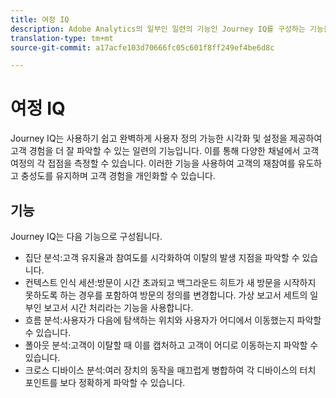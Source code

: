 ```yaml
---
title: 여정 IQ
description: Adobe Analytics의 일부인 일련의 기능인 Journey IQ를 구성하는 기능을 파악합니다.
translation-type: tm+mt
source-git-commit: a17acfe103d70666fc05c601f8ff249ef4be6d8c

---
```



# 여정 IQ

Journey IQ는 사용하기 쉽고 완벽하게 사용자 정의 가능한 시각화 및 설정을 제공하여 고객 경험을 더 잘 파악할 수 있는 일련의 기능입니다. 이를 통해 다양한 채널에서 고객 여정의 각 접점을 측정할 수 있습니다. 이러한 기능을 사용하여 고객의 재참여를 유도하고 충성도를 유지하며 고객 경험을 개인화할 수 있습니다.

## 기능

Journey IQ는 다음 기능으로 구성됩니다.

* [](visualizations/cohort-table/cohort-analysis.md) 집단 분석:고객 유지율과 참여도를 시각화하여 이탈의 발생 지점을 파악할 수 있습니다.
* [](../../components/vrs/vrs-report-time-processing.md) 컨텍스트 인식 세션:방문이 시간 초과되고 백그라운드 히트가 새 방문을 시작하지 못하도록 하는 경우를 포함하여 방문의 정의를 변경합니다. 가상 보고서 세트의 일부인 보고서 시간 처리라는 기능을 사용합니다.
* [](visualizations/c-flow/flow.md) 흐름 분석:사용자가 다음에 탐색하는 위치와 사용자가 어디에서 이동했는지 파악할 수 있습니다.
* [](visualizations/fallout/fallout-flow.md) 폴아웃 분석:고객이 이탈할 때 이를 캡처하고 고객이 어디로 이동하는지 파악할 수 있습니다.
* [](../../components/cda/cda-home.md) 크로스 디바이스 분석:여러 장치의 동작을 매끄럽게 병합하여 각 디바이스의 터치 포인트를 보다 정확하게 파악할 수 있습니다.

